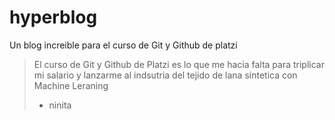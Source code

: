 # hyperblog
Un blog increible para el curso de Git y Github de platzi
>El curso de Git y Github de Platzi es lo que me hacia falta para triplicar mi salario y lanzarme al indsutria del tejido de lana sintetica con Machine Leraning
> - ninita  